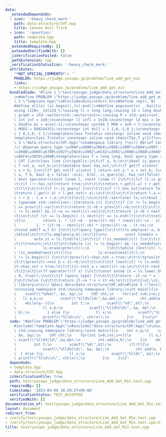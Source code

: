 ```yaml
---
data:
  _extendedDependsOn:
  - icon: ':heavy_check_mark:'
    path: data-structure/CHT.hpp
    title: Convex Hull Trick
  - icon: ':question:'
    path: template.hpp
    title: template.hpp
  _extendedRequiredBy: []
  _extendedVerifiedWith: []
  _isVerificationFailed: false
  _pathExtension: cpp
  _verificationStatusIcon: ':heavy_check_mark:'
  attributes:
    '*NOT_SPECIAL_COMMENTS*': ''
    PROBLEM: https://judge.yosupo.jp/problem/line_add_get_min
    links:
    - https://judge.yosupo.jp/problem/line_add_get_min
  bundledCode: "#line 1 \"test/yosupo_judge/data_structure/Line_Add_Get_Min.test.cpp\"\
    \n#define PROBLEM \"https://judge.yosupo.jp/problem/line_add_get_min\"\n\n#line\
    \ 2 \"template.hpp\"\n#include<bits/stdc++.h>\n#define rep(i, N)  for(int i=0;i<(N);i++)\n\
    #define all(x) (x).begin(),(x).end()\n#define popcount(x) __builtin_popcount(x)\n\
    using i128=__int128_t;\nusing ll = long long;\nusing ld = long double;\nusing\
    \ graph = std::vector<std::vector<int>>;\nusing P = std::pair<int, int>;\nconstexpr\
    \ int inf = 1e9;\nconstexpr ll infl = 1e18;\nconstexpr ld eps = 1e-6;\nconst long\
    \ double pi = acos(-1);\nconstexpr uint64_t MOD = 1e9 + 7;\nconstexpr uint64_t\
    \ MOD2 = 998244353;\nconstexpr int dx[] = { 1,0,-1,0 };\nconstexpr int dy[] =\
    \ { 0,1,0,-1 };\ntemplate<class T>static constexpr inline void chmax(T&x,T y){if(x<y)x=y;}\n\
    template<class T>static constexpr inline void chmin(T&x,T y){if(x>y)x=y;}\n#line\
    \ 3 \"data-structure/CHT.hpp\"\nnamespace library {\n/// @brief Convex Hull Trick\n\
    /// @tparam query_type \u30AF\u30A8\u30EA\u306E\u30BF\u30A4\u30D7.true\u306B\u3059\
    \u308B\u3068\u6700\u5927\u5024\u3092\u6C42\u3081\u308B\u3088\u3046\u306B\u5909\
    \u66F4\u3059\u308B\ntemplate<class T = long long, bool query_type = false>\nclass\
    \ CHT {\n\tclass line {\n\tpublic:\n\t\tT a, b;\n\t\tbool is_query;\n\t\tmutable\
    \ T nxt_a, nxt_b;\n\t\tmutable bool has_nxt;\n\t\tT get(T x)const { return a *\
    \ x + b; }\n\t\tT get_nxt(T x)const { return nxt_a * x + nxt_b; }\n\t\tline(T\
    \ a, T b, bool q = false) :a(a), b(b), is_query(q), has_nxt(false) {}\n\t\tfriend\
    \ bool operator<(const line& l, const line& r) {\n\t\t\tif (l.is_query) {\n\t\t\
    \t\tif (!r.has_nxt)return true;\n\t\t\t\treturn r.get(l.a) < r.get_nxt(l.a);\n\
    \t\t\t}\n\t\t\tif (r.is_query) {\n\t\t\t\tif (!l.has_nxt)return false;\n\t\t\t\
    \treturn l.get(r.a) > l.get_nxt(r.a);\n\t\t\t}\n\t\t\treturn l.a == r.a ? l.b\
    \ < r.b : l.a < r.a;\n\t\t}\n\t};\n\n\tstd::set<line> ls;\n\tbool is_needed(const\
    \ typename std::set<line>::iterator& it) {\n\t\tif (it != ls.begin() && it->a\
    \ == prev(it)->a){\n\t\t\treturn it->b < prev(it)->b;\n\t\t}\n\t\tif (next(it)\
    \ != ls.end() && it->a == next(it)->a){\n\t\t\treturn it->b < next(it)->b;\n\t\
    \t}\n\t\tif (it == ls.begin() || next(it) == ls.end()){\n\t\t\treturn true;\n\t\
    \t}\n        return 1. * (it->b - prev(it)->b) * (next(it)->a - it->a) <\n   \
    \         1. * (it->b - next(it)->b) * (prev(it)->a - it->a);\n    }\n\npublic:\n\
    \tvoid add(T a,T b) {\n\t\tif(query_type){\n\t\t\tls.emplace(-a,-b);\n\t\t}\n\t\
    \telse{\n\t\t\tls.emplace(a,b);\n\t\t}\n\n        const line&ln = (query_type?line{-a,-b}:line{a,b});\n\
    \        auto it = ls.find(ln);\n\t\tif (!is_needed(it)) {\n\t\t\tls.erase(it);\n\
    \t\t\treturn;\n\t\t}\n\t\twhile (it != ls.begin() && !is_needed(prev(it))){\n\
    \            ls.erase(prev(it));\n        }\n\t\twhile (next(it) != ls.end() &&\
    \ !is_needed(next(it))){\n            ls.erase(next(it));\n        }\n\t\tif (it\
    \ != ls.begin()) {\n\t\t\tprev(it)->has_nxt = true;\n\t\t\tprev(it)->nxt_a = it->a;\n\
    \t\t\tprev(it)->nxt_b = it->b;\n\t\t}\n\t\tif (next(it) != ls.end()) {\n\t\t\t\
    it->has_nxt = true;\n\t\t\tit->nxt_a = next(it)->a;\n\t\t\tit->nxt_b = next(it)->b;\n\
    \t\t}\n\t}\n\tT operator()(T x) {\n\t\tconst auto& it = ls.lower_bound(line(x,\
    \ 0, true));\n\n\t\tif (query_type) {\t\n\t\t\treturn -it->a * x - it->b;\n\t\t\
    }\n\t\telse {\n\t\t\treturn it->a * x + it->b;\n\t\t}\n\t}\n};\n};  // namespace\
    \ library\n\n/// @docs docs/data-structure/CHT.md\n#line 5 \"test/yosupo_judge/data_structure/Line_Add_Get_Min.test.cpp\"\
    \n\nusing namespace std;\nusing namespace library;\nint main(){\n    int n,q;\n\
    \    scanf(\"%d%d\", &n, &q);\n    CHT cht;\n    for(int i=0;i<n;i++){\n     \
    \   ll a,b;\n        scanf(\"%lld%lld\",&a,&b);\n        cht.add(a,b);\n    }\n\
    \    while(q--){\n        int t;\n        scanf(\"%d\",&t);\n        if(!t){\n\
    \            ll a,b;\n            scanf(\"%lld%lld\", &a, &b);\n            cht.add(a,\
    \ b);\n        } else {\n            ll x;\n            scanf(\"%lld\", &x);\n\
    \            printf(\"%lld\\n\", cht(x));\n        }\n    }\n}\n"
  code: "#define PROBLEM \"https://judge.yosupo.jp/problem/line_add_get_min\"\n\n\
    #include\"template.hpp\"\n#include\"data-structure/CHT.hpp\"\n\nusing namespace\
    \ std;\nusing namespace library;\nint main(){\n    int n,q;\n    scanf(\"%d%d\"\
    , &n, &q);\n    CHT cht;\n    for(int i=0;i<n;i++){\n        ll a,b;\n       \
    \ scanf(\"%lld%lld\",&a,&b);\n        cht.add(a,b);\n    }\n    while(q--){\n\
    \        int t;\n        scanf(\"%d\",&t);\n        if(!t){\n            ll a,b;\n\
    \            scanf(\"%lld%lld\", &a, &b);\n            cht.add(a, b);\n      \
    \  } else {\n            ll x;\n            scanf(\"%lld\", &x);\n           \
    \ printf(\"%lld\\n\", cht(x));\n        }\n    }\n}"
  dependsOn:
  - template.hpp
  - data-structure/CHT.hpp
  isVerificationFile: true
  path: test/yosupo_judge/data_structure/Line_Add_Get_Min.test.cpp
  requiredBy: []
  timestamp: '2023-04-06 18:29:27+09:00'
  verificationStatus: TEST_ACCEPTED
  verifiedWith: []
documentation_of: test/yosupo_judge/data_structure/Line_Add_Get_Min.test.cpp
layout: document
redirect_from:
- /verify/test/yosupo_judge/data_structure/Line_Add_Get_Min.test.cpp
- /verify/test/yosupo_judge/data_structure/Line_Add_Get_Min.test.cpp.html
title: test/yosupo_judge/data_structure/Line_Add_Get_Min.test.cpp
---
```

